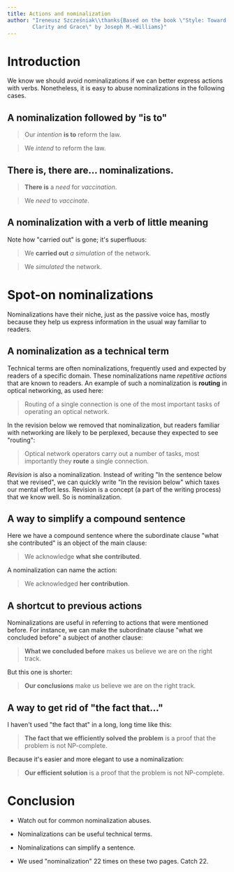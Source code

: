 ```yaml
---
title: Actions and nominalization
author: "Ireneusz Szcześniak\\thanks{Based on the book \"Style: Toward
        Clarity and Grace\" by Joseph M.~Williams}"
---
```


# Introduction

We know we should avoid nominalizations if we can better express
actions with verbs.  Nonetheless, it is easy to abuse nominalizations
in the following cases.

## A nominalization followed by "is to"

> Our *intention* **is to** reform the law.

> We *intend* to reform the law.

## There is, there are... nominalizations.

> **There is** a *need* for *vaccination*.

> We *need* to *vaccinate*.

## A nominalization with a verb of little meaning

Note how "carried out" is gone; it's superfluous:

> We **carried out** *a simulation* of the network.

> We *simulated* the network.

# Spot-on nominalizations

Nominalizations have their niche, just as the passive voice has,
mostly because they help us express information in the usual way
familiar to readers.

## A nominalization as a technical term

Technical terms are often nominalizations, frequently used and
expected by readers of a specific domain.  These nominalizations name
*repetitive actions* that are known to readers.  An example of such a
nominalization is **routing** in optical networking, as used here:

> Routing of a single connection is one of the most important tasks of
> operating an optical network.

In the revision below we removed that nominalization, but readers
familiar with networking are likely to be perplexed, because they
expected to see "routing":

> Optical network operators carry out a number of tasks, most
> importantly they **route** a single connection.

*Revision* is also a nominalization.  Instead of writing "In the
sentence below that we revised", we can quickly write "In the revision
below" which taxes our mental effort less.  Revision is a concept (a
part of the writing process) that we know well.  So is nominalization.

## A way to simplify a compound sentence

Here we have a compound sentence where the subordinate clause "what
she contributed" is an object of the main clause:

> We acknowledge **what she contributed**.

A nominalization can name the action:

> We acknowledged **her contribution**.

## A shortcut to previous actions

Nominalizations are useful in referring to actions that were mentioned
before.  For instance, we can make the subordinate clause "what we
concluded before" a subject of another clause:

> **What we concluded before** makes us believe we are on the right
    track.

But this one is shorter:

> **Our conclusions** make us believe we are on the right track.

## A way to get rid of "the fact that..."

I haven't used "the fact that" in a long, long time like this:

> **The fact that we efficiently solved the problem** is a proof that
> the problem is not NP-complete.

Because it's easier and more elegant to use a nominalization:

> **Our efficient solution** is a proof that the problem is not
> NP-complete.

# Conclusion

* Watch out for common nominalization abuses.

* Nominalizations can be useful technical terms.

* Nominalizations can simplify a sentence.

* We used "nominalization" 22 times on these two pages.  Catch 22.
